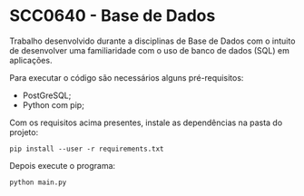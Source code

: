 # SCC0640 - Base de Dados

Trabalho desenvolvido durante a disciplinas de Base de Dados com o intuito de desenvolver uma familiaridade com o uso de banco de dados (SQL) em aplicações.

Para executar o código são necessários alguns pré-requisitos:
- PostGreSQL;
- Python com pip;

Com os requisitos acima presentes, instale as dependências na pasta do projeto:

```shell
pip install --user -r requirements.txt
```
Depois execute o programa:

```shell
python main.py
```
